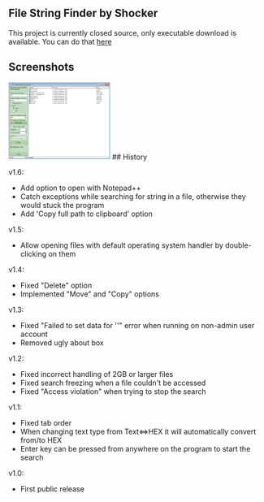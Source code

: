 ## File String Finder by Shocker
This project is currently closed source, only executable download is available. You can do that [here](https://github.com/Shocker/soft_filestringfinder_/releases)

## Screenshots
<img src="https://raw.githubusercontent.com/Shocker/soft_filestringfinder_/master/screenshots/main.png" width="200" />
## History

v1.6:
- Add option to open with Notepad++
- Catch exceptions while searching for string in a file, otherwise they would stuck the program
- Add 'Copy full path to clipboard' option

v1.5:
- Allow opening files with default operating system handler by double-clicking on them

v1.4:
- Fixed "Delete" option
- Implemented "Move" and "Copy" options

v1.3:
- Fixed "Failed to set data for ''" error when running on non-admin user account
- Removed ugly about box

v1.2:
- Fixed incorrect handling of 2GB or larger files
- Fixed search freezing when a file couldn't be accessed
- Fixed "Access violation" when trying to stop the search

v1.1:
- Fixed tab order
- When changing text type from Text<=>HEX it will automatically convert from/to HEX
- Enter key can be pressed from anywhere on the program to start the search

v1.0:
- First public release
